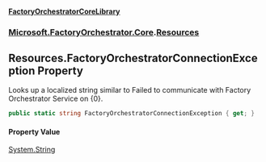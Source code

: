 #### [FactoryOrchestratorCoreLibrary](./FactoryOrchestratorCoreLibrary.md 'FactoryOrchestratorCoreLibrary')
### [Microsoft.FactoryOrchestrator.Core](./Microsoft-FactoryOrchestrator-Core.md 'Microsoft.FactoryOrchestrator.Core').[Resources](./Microsoft-FactoryOrchestrator-Core-Resources.md 'Microsoft.FactoryOrchestrator.Core.Resources')
## Resources.FactoryOrchestratorConnectionException Property
Looks up a localized string similar to Failed to communicate with Factory Orchestrator Service on {0}.  
```csharp
public static string FactoryOrchestratorConnectionException { get; }
```
#### Property Value
[System.String](https://docs.microsoft.com/en-us/dotnet/api/System.String 'System.String')  
